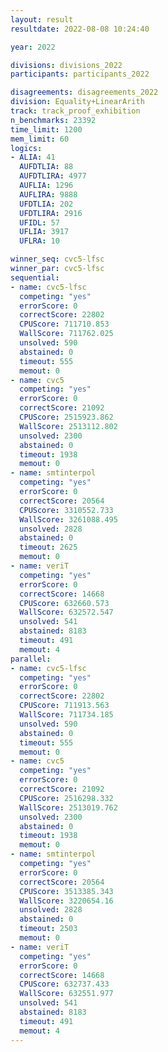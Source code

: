 ```yaml
---
layout: result
resultdate: 2022-08-08 10:24:40

year: 2022

divisions: divisions_2022
participants: participants_2022

disagreements: disagreements_2022
division: Equality+LinearArith
track: track_proof_exhibition
n_benchmarks: 23392
time_limit: 1200
mem_limit: 60
logics:
- ALIA: 41
  AUFDTLIA: 88
  AUFDTLIRA: 4977
  AUFLIA: 1296
  AUFLIRA: 9888
  UFDTLIA: 202
  UFDTLIRA: 2916
  UFIDL: 57
  UFLIA: 3917
  UFLRA: 10

winner_seq: cvc5-lfsc
winner_par: cvc5-lfsc
sequential:
- name: cvc5-lfsc
  competing: "yes"
  errorScore: 0
  correctScore: 22802
  CPUScore: 711710.853
  WallScore: 711762.025
  unsolved: 590
  abstained: 0
  timeout: 555
  memout: 0
- name: cvc5
  competing: "yes"
  errorScore: 0
  correctScore: 21092
  CPUScore: 2515923.862
  WallScore: 2513112.802
  unsolved: 2300
  abstained: 0
  timeout: 1938
  memout: 0
- name: smtinterpol
  competing: "yes"
  errorScore: 0
  correctScore: 20564
  CPUScore: 3310552.733
  WallScore: 3261088.495
  unsolved: 2828
  abstained: 0
  timeout: 2625
  memout: 0
- name: veriT
  competing: "yes"
  errorScore: 0
  correctScore: 14668
  CPUScore: 632660.573
  WallScore: 632572.547
  unsolved: 541
  abstained: 8183
  timeout: 491
  memout: 4
parallel:
- name: cvc5-lfsc
  competing: "yes"
  errorScore: 0
  correctScore: 22802
  CPUScore: 711913.563
  WallScore: 711734.185
  unsolved: 590
  abstained: 0
  timeout: 555
  memout: 0
- name: cvc5
  competing: "yes"
  errorScore: 0
  correctScore: 21092
  CPUScore: 2516298.332
  WallScore: 2513019.762
  unsolved: 2300
  abstained: 0
  timeout: 1938
  memout: 0
- name: smtinterpol
  competing: "yes"
  errorScore: 0
  correctScore: 20564
  CPUScore: 3513385.343
  WallScore: 3220654.16
  unsolved: 2828
  abstained: 0
  timeout: 2503
  memout: 0
- name: veriT
  competing: "yes"
  errorScore: 0
  correctScore: 14668
  CPUScore: 632737.433
  WallScore: 632551.977
  unsolved: 541
  abstained: 8183
  timeout: 491
  memout: 4
---
```

